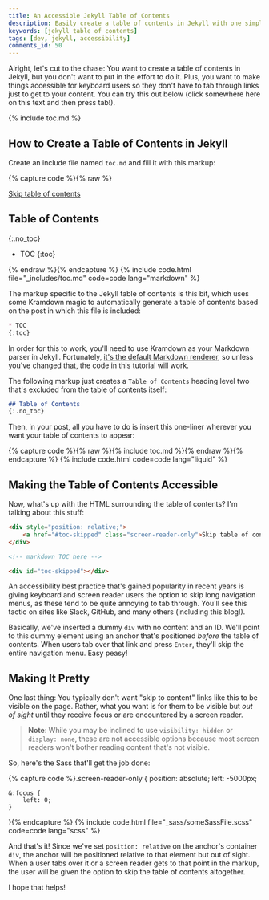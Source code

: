 ```yaml
---
title: An Accessible Jekyll Table of Contents
description: Easily create a table of contents in Jekyll with one simple include.
keywords: [jekyll table of contents]
tags: [dev, jekyll, accessibility]
comments_id: 50
---
```


Alright, let's cut to the chase: You want to create a table of contents in Jekyll, but you don't want to put in the effort to do it. Plus, you want to make things accessible for keyboard users so they don't have to tab through links just to get to your content. You can try this out below (click somewhere here on this text and then press tab!).

{% include toc.md %}

## How to Create a Table of Contents in Jekyll

Create an include file named `toc.md` and fill it with this markup:

{% capture code %}{% raw %}<div style="position: relative;">
    <a href="#toc-skipped" class="screen-reader-only">Skip table of contents</a>
</div>

## Table of Contents
{:.no_toc}

* TOC
{:toc}

<div id="toc-skipped"></div>{% endraw %}{% endcapture %}
{% include code.html file="_includes/toc.md" code=code lang="markdown" %}

The markup specific to the Jekyll table of contents is this bit, which uses some Kramdown magic to automatically generate a table of contents based on the post in which this file is included:

```markdown
* TOC
{:toc}
```

In order for this to work, you'll need to use Kramdown as your Markdown parser in Jekyll. Fortunately, [it's the default Markdown renderer](https://jekyllrb.com/docs/configuration/markdown/), so unless you've changed that, the code in this tutorial will work.

The following markup just creates a `Table of Contents` heading level two that's excluded from the table of contents itself:

```markdown
## Table of Contents
{:.no_toc}
```

Then, in your post, all you have to do is insert this one-liner wherever you want your table of contents to appear:

{% capture code %}{% raw %}{% include toc.md %}{% endraw %}{% endcapture %}
{% include code.html code=code lang="liquid" %}

## Making the Table of Contents Accessible

Now, what's up with the HTML surrounding the table of contents? I'm talking about this stuff:

```html
<div style="position: relative;">
    <a href="#toc-skipped" class="screen-reader-only">Skip table of contents</a>
</div>

<!-- markdown TOC here -->

<div id="toc-skipped"></div>
```

An accessibility best practice that's gained popularity in recent years is giving keyboard and screen reader users the option to skip long navigation menus, as these tend to be quite annoying to tab through. You'll see this tactic on sites like Slack, GitHub, and many others (including this blog!).

Basically, we've inserted a dummy `div` with no content and an ID. We'll point to this dummy element using an anchor that's positioned *before* the table of contents. When users tab over that link and press `Enter`, they'll skip the entire navigation menu. Easy peasy!

## Making It Pretty

One last thing: You typically don't want "skip to content" links like this to be visible on the page. Rather, what you want is for them to be visible but *out of sight* until they receive focus or are encountered by a screen reader.

> **Note**: While you may be inclined to use `visibility: hidden` or `display: none`, these are not accessible options because most screen readers won't bother reading content that's not visible.

So, here's the Sass that'll get the job done:

{% capture code %}.screen-reader-only {
    position: absolute;
    left: -5000px;
    
    &:focus {
        left: 0;
    }
}{% endcapture %}
{% include code.html file="_sass/someSassFile.scss" code=code lang="scss" %}

And that's it! Since we've set `position: relative` on the anchor's container `div`, the anchor will be positioned relative to that element but out of sight. When a user tabs over it or a screen reader gets to that point in the markup, the user will be given the option to skip the table of contents altogether.

I hope that helps!
